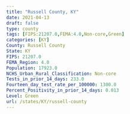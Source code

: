 ```yaml
---
title: "Russell County, KY"
date: 2021-04-13
draft: false
type: county
tags: [FIPS:21207.0,FEMA:4.0,Non-core,Green]
categories: [KY]
County: Russell County
State: KY
FIPS: 21207.0
FEMA_Region: 4.0
Population: 17923.0
NCHS_Urban_Rural_Classification: Non-core
Tests_in_prior_14_days: 233.0
Fourteen_day_test_rate_per_100000: 1300.0
Percent_Positivity_in_prior_14_days: 0.013
Level: Green
url: /states/KY/russell-county
---
```



